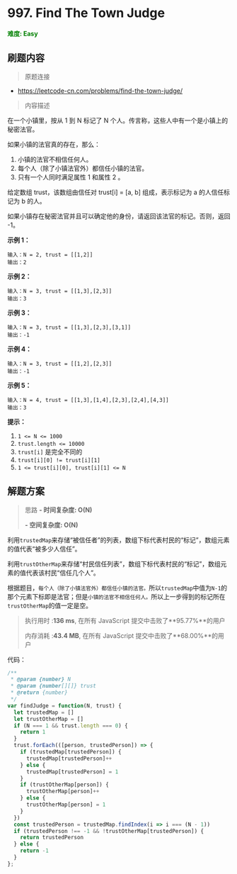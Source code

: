 # 997. Find The Town Judge

**<font color=green>难度: Easy</font>**

## 刷题内容

> 原题连接

* https://leetcode-cn.com/problems/find-the-town-judge/

> 内容描述

在一个小镇里，按从 1 到 N 标记了 N 个人。传言称，这些人中有一个是小镇上的秘密法官。

如果小镇的法官真的存在，那么：

1. 小镇的法官不相信任何人。
2. 每个人（除了小镇法官外）都信任小镇的法官。
3. 只有一个人同时满足属性 1 和属性 2 。

给定数组 trust，该数组由信任对 trust[i] = [a, b] 组成，表示标记为 a 的人信任标记为 b 的人。

如果小镇存在秘密法官并且可以确定他的身份，请返回该法官的标记。否则，返回 -1。

**示例 1：**

```
输入：N = 2, trust = [[1,2]]
输出：2
```

**示例 2：**

```
输入：N = 3, trust = [[1,3],[2,3]]
输出：3
```

**示例 3：**

```
输入：N = 3, trust = [[1,3],[2,3],[3,1]]
输出：-1
```

**示例 4：**

```
输入：N = 3, trust = [[1,2],[2,3]]
输出：-1
```

**示例 5：**

```
输入：N = 4, trust = [[1,3],[1,4],[2,3],[2,4],[4,3]]
输出：3
```

 **提示：**

1. `1 <= N <= 1000`
2. `trust.length <= 10000`
3. `trust[i]` 是完全不同的
4. `trust[i][0] != trust[i][1]`
5. `1 <= trust[i][0], trust[i][1] <= N`



## 解题方案

> 思路 
> **- 时间复杂度: O(N)** 
>
> **- 空间复杂度: O(N)**

利用`trustedMap`来存储“被信任者”的列表，数组下标代表村民的“标记”，数组元素的值代表“被多少人信任”。

利用`trustOtherMap`来存储“村民信任列表”，数组下标代表村民的“标记”，数组元素的值代表该村民“信任几个人”。

根据题目，`每个人（除了小镇法官外）都信任小镇的法官。`所以`trustedMap`中值为`N-1`的那个元素下标即是法官；但是`小镇的法官不相信任何人。`所以上一步得到的标记所在`trustOtherMap`的值一定是空。

> 执行用时 :**136 ms**, 在所有 JavaScript 提交中击败了**95.77%**的用户
>
> 内存消耗 :**43.4 MB**, 在所有 JavaScript 提交中击败了**68.00%**的用户

代码：

```javascript
/**
 * @param {number} N
 * @param {number[][]} trust
 * @return {number}
 */
var findJudge = function(N, trust) {
  let trustedMap = []
  let trustOtherMap = []
  if (N === 1 && trust.length === 0) {
    return 1
  }
  trust.forEach(([person, trustedPerson]) => {
    if (trustedMap[trustedPerson]) {
      trustedMap[trustedPerson]++
    } else {
      trustedMap[trustedPerson] = 1
    }
    if (trustOtherMap[person]) {
      trustOtherMap[person]++
    } else {
      trustOtherMap[person] = 1
    }
  })
  const trustedPerson = trustedMap.findIndex(i => i === (N - 1))
  if (trustedPerson !== -1 && !trustOtherMap[trustedPerson]) {
    return trustedPerson
  } else {
    return -1
  }
};
```

